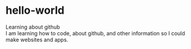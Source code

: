 # hello-world
Learning about github
<br>
I am learning how to code, about github, and other information so I could make websites and apps.
</br>
